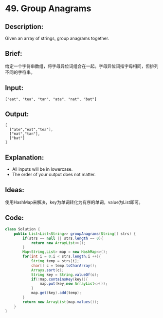 # 49. Group Anagrams

## Description:

Given an array of strings, group anagrams together.

## Brief:

给定一个字符串数组，将字母异位词组合在一起。字母异位词指字母相同，但排列不同的字符串。

## Input:

```
["eat", "tea", "tan", "ate", "nat", "bat"]
```

## Output:

```
[
  ["ate","eat","tea"],
  ["nat","tan"],
  ["bat"]
]
```

## Explanation:

- All inputs will be in lowercase.
- The order of your output does not matter.

## Ideas:

使用HashMap来解决，key为单词转化为有序的单词，value为List即可。

## Code:

```java
class Solution {
    public List<List<String>> groupAnagrams(String[] strs) {
        if(strs == null || strs.length == 0){
            return new ArrayList<>();
        }
        Map<String,List> map = new HashMap<>();
        for(int i = 0;i < strs.length;i ++){
            String temp = strs[i];
            char[] c = temp.toCharArray();
            Arrays.sort(c);
            String key = String.valueOf(c);
            if(!map.containsKey(key)){
                map.put(key,new ArrayList<>());
            }
            map.get(key).add(temp);
        }
        return new ArrayList(map.values());
    }
}
```

